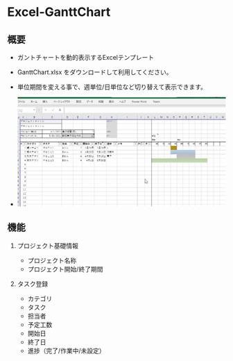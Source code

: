 # Excel-GanttChart
 
## 概要
* ガントチャートを動的表示するExcelテンプレート
* GanttChart.xlsx をダウンロードして利用してください。
* 単位期間を変える事で、週単位/日単位など切り替えて表示できます。

* ![](demo.gif)

## 機能

1. プロジェクト基礎情報
    - プロジェクト名称
    - プロジェクト開始/終了期間

2. タスク登録
    - カテゴリ
    - タスク
    - 担当者
    - 予定工数
    - 開始日
    - 終了日
    - 進捗（完了/作業中/未設定）


